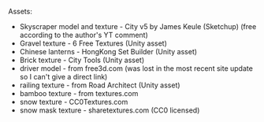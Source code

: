 Assets:

* Skyscraper model and texture - City v5 by James Keule (Sketchup) (free according to the author's YT comment)
* Gravel texture - 6 Free Textures (Unity asset)
* Chinese lanterns - HongKong Set Builder (Unity asset)
* Brick texture - City Tools (Unity asset)
* driver model - from free3d.com (was lost in the most recent site update so I can't give a direct link)
* railing texture - from Road Architect (Unity asset)
* bamboo texture - from textures.com
* snow texture - CC0Textures.com
* snow mask texture - sharetextures.com (CC0 licensed)
